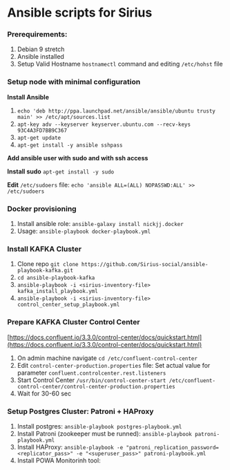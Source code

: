 # Ansible scripts for Sirius

### Prerequirements:
1. Debian 9 stretch
2. Ansible installed 
3. Setup Valid Hostname ```hostnamectl``` command and editing ```/etc/hohst``` file


### Setup node with minimal configuration

**Install Ansible**

1. ```echo 'deb http://ppa.launchpad.net/ansible/ansible/ubuntu trusty main' >> /etc/apt/sources.list```
2. ```apt-key adv --keyserver keyserver.ubuntu.com --recv-keys 93C4A3FD7BB9C367```
3. ```apt-get update```
4. ```apt-get install -y ansible sshpass```

**Add ansible user with sudo and with ssh access**

**Install sudo** ```apt-get install -y sudo```

**Edit** ```/etc/sudoers``` file: ```echo 'ansible ALL=(ALL) NOPASSWD:ALL' >> /etc/sudoers```


### Docker provisioning
1. Install ansible role: ```ansible-galaxy install nickjj.docker```
2. Usage: ```ansible-playbook docker-playbook.yml```

### Install KAFKA Cluster

1. Clone repo ```git clone https://github.com/Sirius-social/ansible-playbook-kafka.git```
2. ```cd ansible-playbook-kafka```
3. ```ansible-playbook -i <sirius-inventory-file> kafka_install_playbook.yml```
4. ```ansible-playbook -i <sirius-inventory-file> control_center_setup_playbook.yml```

### Prepare KAFKA Cluster Control Center

[https://docs.confluent.io/3.3.0/control-center/docs/quickstart.html](https://docs.confluent.io/3.3.0/control-center/docs/quickstart.html)

1. On admin machine navigate ```cd /etc/confluent-control-center```
2. Edit ```control-center-production.properties``` file: Set actual value for parameter ```confluent.controlcenter.rest.listeners```
3. Start Control Center ```/usr/bin/control-center-start /etc/confluent-control-center/control-center-production.properties```
4. Wait for 30-60 sec

### Setup Postgres Cluster: Patroni + HAProxy

1. Install postgres: ```ansible-playbook postgres-playbook.yml```
2. Install Patroni (zookeeper must be runned): ```ansible-playbook patroni-playbook.yml```
3. Install HAProxy: ```ansible-playbook -e "patroni_replication_password=<replicator_pass>" -e "<superuser_pass>" patroni-playbook.yml```
4. Install POWA Monitorinh tool: 
